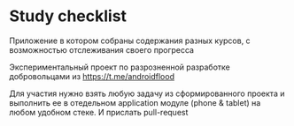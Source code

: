 # Study checklist

Приложение в котором собраны содержания разных курсов, с возможностью отслеживания своего прогресса

Экспериментальный проект по разрозненной разработке добровольцами из https://t.me/androidflood

Для участия нужно взять любую задачу из сформированного проекта и выполнить ее в отедельном application модуле (phone & tablet) на любом удобном стеке. И прислать pull-request
